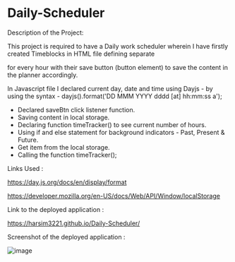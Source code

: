 # Daily-Scheduler

Description of the Project:

This project is required to have a Daily work scheduler wherein I have firstly created Timeblocks in HTML file defining separate <div> for every hour with their save button (button element) to save the content in the planner accordingly.

In Javascript file I declared current day, date and time using Dayjs - by using the syntax -  dayjs().format('DD MMM YYYY dddd [at] hh:mm:ss a');

 - Declared saveBtn click listener function.
 - Saving content in local storage.
 - Declaring function timeTracker() to see current number of hours.
 - Using if and else statement for background indicators - Past, Present & Future.
 - Get item from the local storage.
 - Calling the function timeTracker();

 Links Used :

 https://day.js.org/docs/en/display/format

 https://developer.mozilla.org/en-US/docs/Web/API/Window/localStorage


 Link to the deployed application :
 
 https://harsim3221.github.io/Daily-Scheduler/


 Screenshot of the deployed application :

 ![image](https://github.com/harsim3221/Daily-Scheduler/assets/149484142/3bc93ed5-9a7e-4760-be65-dfa6713fa16e)

 

